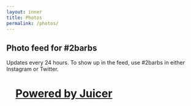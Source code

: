 ```yaml
---
layout: inner
title: Photos
permalink: /photos/
---
```

<div class="col-md-10 col-md-offset-1">
    <h2>Photo feed for #2barbs</h2>
    <p>Updates every 24 hours. To show up in the feed, use #2barbs in either Instagram or Twitter.</p>
</div>
<div class="col-md-12 feed">
    <script src="//assets.juicer.io/embed.js" type="text/javascript"></script>
    <link href="//assets.juicer.io/embed.css" media="all" rel="stylesheet" type="text/css" />
    <ul class="juicer-feed" data-feed-id="2barbs"><h1 class="referral"><a href="https://www.juicer.io">Powered by Juicer</a></h1></ul>
</div>